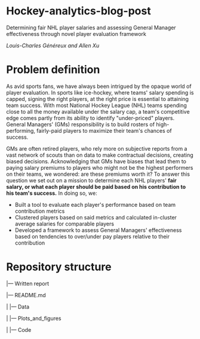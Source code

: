 # Hockey-analytics-blog-post
Determining fair NHL player salaries and assessing General Manager effectiveness through novel player evaluation framework

_Louis-Charles Généreux and Allen Xu_


# Problem definition

As avid sports fans, we have always been intrigued by the opaque world of player evaluation. In sports like ice-hockey, where teams' salary spending is capped, signing the right players, at the right price is essential to attaining team success. With most National Hockey League (NHL) teams spending close to all the money available under the salary cap, a team's competitive edge comes partly from its ability to identify "under-priced" players. General Managers' (GMs) responsibility is to build rosters of high-performing, fairly-paid players to maximize their team's chances of success. 

GMs are often retired players, who rely more on subjective reports from a vast network of scouts than on data to make contractual decisions, creating biased decisions. Acknowledging that GMs have biases that lead them to paying salary premiums to players who might not be the highest performers on their teams, we wondered: are these premiums worth it? To answer this question we set out on a mission to determine each NHL players' __fair salary, or what each player should be paid based on his contribution to his team's success.__ In doing so, we:

* Built a tool to evaluate each player's performance based on team contribution metrics
* Clustered players based on said metrics and calculated in-cluster average salaries for comparable players
* Developed a framework to assess General Managers' effectiveness based on tendencies to over/under pay players relative to their contribution


# Repository structure

|—	Written report

|—	README.md

|	|—	Data

|	|—	Plots_and_figures

|	|—	Code

